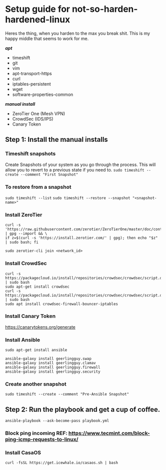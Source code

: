 # Setup guide for not-so-harden-hardened-linux
Heres the thing, when you harden to the max you break shit. This is my happy middle that seems to work for me.

***apt***
- timeshift
- git
- vim
- apt-transport-https
- curl
- iptables-persistent
- wget
- software-properties-common

***manual install***  
- ZeroTier One (Mesh VPN)
- CrowdSec (IDS/IPS)
- Canary Token

## Step 1: Install the manual installs

### Timeshift snapshots 
Create Snapshots of your system as you go through the process. This will allow you to revert to a previous state if you need to.
`sudo timeshift --create --comment "First Snapshot"`
### To restore from a snapshot
`sudo timeshift --list`
`sudo timeshift --restore --snapshot "<snapshot-name>"`

### Install ZeroTier
```
curl -s 'https://raw.githubusercontent.com/zerotier/ZeroTierOne/master/doc/contact%40zerotier.com.gpg' | gpg --import && \
if z=$(curl -s 'https://install.zerotier.com/' | gpg); then echo "$z" | sudo bash; fi
```
`sudo zerotier-cli join <network_id>`

### Install CrowdSec
```
curl -s https://packagecloud.io/install/repositories/crowdsec/crowdsec/script.deb.sh | sudo bash
sudo apt-get install crowdsec
curl -s https://packagecloud.io/install/repositories/crowdsec/crowdsec/script.deb.sh | sudo bash
sudo apt install crowdsec-firewall-bouncer-iptables
```

### Install Canary Token
https://canarytokens.org/generate

### Install Ansible
`sudo apt-get install ansible`
```
ansible-galaxy install geerlingguy.swap 
ansible-galaxy install geerlingguy.clamav
ansible-galaxy install geerlingguy.firewall
ansible-galaxy install geerlingguy.security
```
### Create another snapshot
`sudo timeshift --create --comment "Pre-Ansible Snapshot"`

## Step 2: Run the playbook and get a cup of coffee.
`ansible-playbook --ask-become-pass playbook.yml`

### Block ping incoming REF: https://www.tecmint.com/block-ping-icmp-requests-to-linux/

### Install CasaOS
`curl -fsSL https://get.icewhale.io/casaos.sh | bash`



